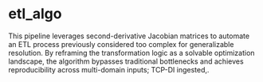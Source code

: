 # etl_algo
This pipeline leverages second-derivative Jacobian matrices to automate an ETL process previously considered too complex for generalizable resolution. By reframing the transformation logic as a solvable optimization landscape, the algorithm bypasses traditional bottlenecks and achieves reproducibility across multi-domain inputs; TCP-DI ingested,.
